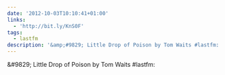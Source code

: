 ```yaml
---
date: '2012-10-03T10:10:41+01:00'
links:
  - 'http://bit.ly/KnS0F'
tags:
  - lastfm
description: '&amp;#9829; Little Drop of Poison by Tom Waits #lastfm: '
---
```

&amp;#9829; Little Drop of Poison by Tom Waits #lastfm: 
